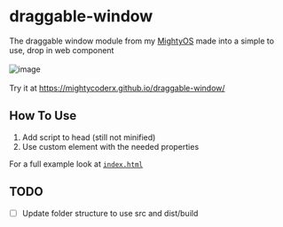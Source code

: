 # draggable-window
The draggable window module from my [MightyOS](https://mightycoderx.github.io/MightyOS/) made into a simple to use, drop in web component
<br>
<br>
![image](https://user-images.githubusercontent.com/36588044/198869837-dc7f4d67-39f8-4230-8942-722e24392c66.png)
<br>
<br>
Try it at https://mightycoderx.github.io/draggable-window/

## How To Use
1. Add script to head (still not minified)
1. Use custom element with the needed properties

For a full example look at [`index.html`](./index.html)

## TODO
- [ ] Update folder structure to use src and dist/build
